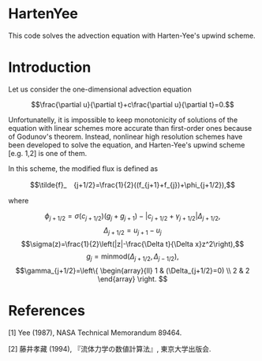 # HartenYee
This code solves the advection equation with Harten-Yee's upwind scheme.

# Introduction
Let us consider the one-dimensional advection equation

$$\frac{\partial u}{\partial t}+c\frac{\partial u}{\partial t}=0.$$

Unfortunatelly, it is impossible to keep monotonicity of solutions of the equation with linear schemes more accurate than first-order ones because of Godunov's theorem. Instead, nonlinear high resolution schemes have been developed to solve the equation, and Harten-Yee's upwind scheme [e.g. 1,2] is one of them.

In this scheme, the modified flux is defined as

$$\tilde{f}_　{j+1/2}=\frac{1}{2}((f_{j+1}+f_{j})+\phi_{j+1/2}),$$

where

$$\phi_{j+1/2}=\sigma(c_{j+1/2})(g_j+g_{j+1})-|c_{j+1/2}+\gamma_{j+1/2}|\Delta_{j+1/2},$$
$$\Delta_{j+1/2}=u_{j+1}-u_{j}$$
$$\sigma(z)=\frac{1}{2}\left(|z|-\frac{\Delta t}{\Delta x}z^2\right),$$
$$g_j=\mathrm{minmod}(\Delta_{j+1/2},\,\Delta_{j-1/2}),$$
$$\gamma_{j+1/2}=\left\{
\begin{array}{ll}
1 & (\Delta_{j+1/2}=0) \\
2 & 2
\end{array}
\right.
$$


# References
[1] Yee (1987), NASA Technical Memorandum 89464.

[2] 藤井孝藏 (1994), 『流体力学の数値計算法』, 東京大学出版会.
